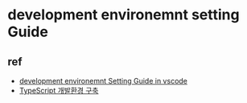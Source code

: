# development environemnt setting Guide



## ref 
- [development environemnt Setting Guide in vscode](https://poiemaweb.com/typescript-vscode)
- [TypeScript 개발환경 구축](https://poiemaweb.com/typescript-introduction)